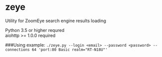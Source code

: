 # zeye
Utility for ZoomEye search engine results loading

Python 3.5 or higher requred        
aiohttp >= 1.0.0 required

###Using example:
`./zeye.py --login <email> --password <password> --connections 64 'port:80 Basic realm="RT-N18U"'`
